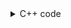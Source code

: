 <details><summary>C++ code</summary>

Runtime `51 ms` Beats `60.76%`.<br>
Memory `18.9 MB` Beats `82.50%`.

![](../../../../assets/875.png)

</details>
